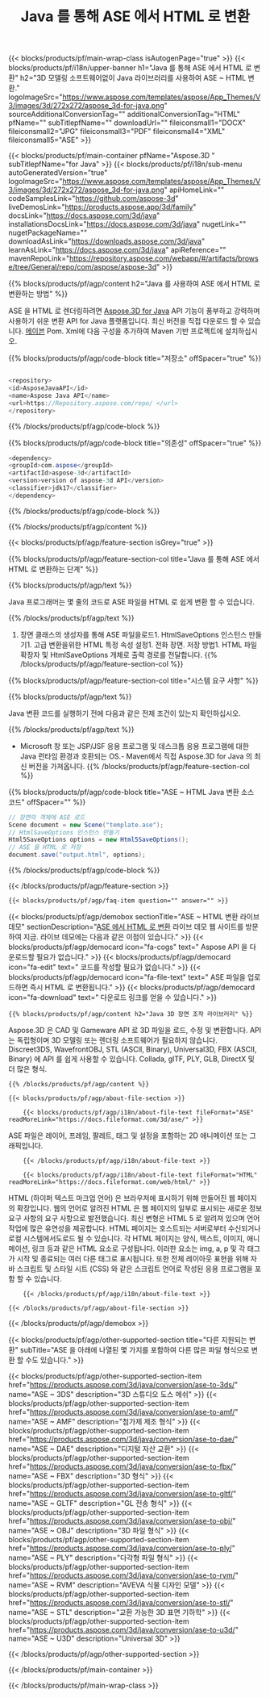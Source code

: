 ﻿---
title: Java 를 통해 ASE 에서 HTML 로 변환 
weight: 2920
url: /ko/java/conversion/ase-to-html/ 
description: ASE 형식의 Java 변환 코드를 HTML 파일로 샘플링합니다. 이 예제 코드를 사용하여 모든 웹 또는 데스크톱 Java 기반 응용 프로그램 내에서 ASE 에서 HTML 로 변환할 수 있습니다.
---
{{< blocks/products/pf/main-wrap-class isAutogenPage="true" >}}
{{< blocks/products/pf/i18n/upper-banner h1="Java 를 통해 ASE 에서 HTML 로 변환" h2="3D 모델링 소프트웨어없이 Java 라이브러리를 사용하여 ASE ~ HTML 변환." logoImageSrc="https://www.aspose.com/templates/aspose/App_Themes/V3/images/3d/272x272/aspose_3d-for-java.png" sourceAdditionalConversionTag="" additionalConversionTag="HTML" pfName="" subTitlepfName="" downloadUrl="" fileiconsmall1="DOCX" fileiconsmall2="JPG" fileiconsmall3="PDF" fileiconsmall4="XML" fileiconsmall5="ASE" >}}

{{< blocks/products/pf/main-container pfName="Aspose.3D " subTitlepfName="for Java" >}}
{{< blocks/products/pf/i18n/sub-menu autoGeneratedVersion="true" logoImageSrc="https://www.aspose.com/templates/aspose/App_Themes/V3/images/3d/272x272/aspose_3d-for-java.png" apiHomeLink="" codeSamplesLink="https://github.com/aspose-3d" liveDemosLink="https://products.aspose.app/3d/family" docsLink="https://docs.aspose.com/3d/java" installationsDocsLink="https://docs.aspose.com/3d/java" nugetLink="" nugetPackageName="" downloadAsLink="https://downloads.aspose.com/3d/java" learnAsLink="https://docs.aspose.com/3d/java" apiReference="" mavenRepoLink="https://repository.aspose.com/webapp/#/artifacts/browse/tree/General/repo/com/aspose/aspose-3d" >}}

{{% blocks/products/pf/agp/content h2="Java 를 사용하여 ASE 에서 HTML 로 변환하는 방법" %}}

 ASE 을 HTML 로 렌더링하려면
 [Aspose.3D for Java](https://products.aspose.com/3d/java) 
 API 기능이 풍부하고 강력하며 사용하기 쉬운 변환 API for Java 플랫폼입니다. 최신 버전을 직접 다운로드 할 수 있습니다.
 [메이븐](https://repository.aspose.com/webapp/#/artifacts/browse/tree/General/repo/com/aspose/aspose-3d) 
 Pom. Xml에 다음 구성을 추가하여 Maven 기반 프로젝트에 설치하십시오.

{{% blocks/products/pf/agp/code-block title="저장소" offSpacer="true" %}}

```cs

<repository>
<id>AsposeJavaAPI</id>
<name>Aspose Java API</name>
<url>https://Repository.aspose.com/repo/ </url>
</repository>


```

{{% /blocks/products/pf/agp/code-block %}}

{{% blocks/products/pf/agp/code-block title="의존성" offSpacer="true" %}}

```cs
<dependency>
<groupId>com.aspose</groupId>
<artifactId>aspose-3d</artifactId>
<version>version of aspose-3d API</version>
<classifier>jdk17</classifier>
</dependency>


```

{{% /blocks/products/pf/agp/code-block %}}

{{% /blocks/products/pf/agp/content %}}

{{< blocks/products/pf/agp/feature-section isGrey="true" >}}

{{% blocks/products/pf/agp/feature-section-col title="Java 를 통해 ASE 에서 HTML 로 변환하는 단계" %}}

{{% blocks/products/pf/agp/text %}}

 Java 프로그래머는 몇 줄의 코드로 ASE 파일을 HTML 로 쉽게 변환 할 수 있습니다.

{{% /blocks/products/pf/agp/text %}}

1. 장면 클래스의 생성자를 통해 ASE 파일을로드1. HtmlSaveOptions 인스턴스 만들기1. 고급 변환을위한 HTML 특정 속성 설정1. 전화 장면. 저장 방법1. HTML 파일 확장자 및 HtmlSaveOptions 개체로 출력 경로를 전달합니다.
{{% /blocks/products/pf/agp/feature-section-col %}}

{{% blocks/products/pf/agp/feature-section-col title="시스템 요구 사항" %}}

{{% blocks/products/pf/agp/text %}}

 Java 변환 코드를 실행하기 전에 다음과 같은 전제 조건이 있는지 확인하십시오.

{{% /blocks/products/pf/agp/text %}}

- Microsoft 창 또는 JSP/JSF 응용 프로그램 및 데스크톱 응용 프로그램에 대한 Java 런타임 환경과 호환되는 OS.- Maven에서 직접 Aspose.3D for Java 의 최신 버전을 가져옵니다.
{{% /blocks/products/pf/agp/feature-section-col %}}

{{% blocks/products/pf/agp/code-block title="ASE ~ HTML Java 변환 소스 코드" offSpacer="" %}}

```cs
// 장면의 객체에 ASE 로드 
Scene document = new Scene("template.ase");
// HtmlSaveOptions 인스턴스 만들기 
Html5SaveOptions options = new Html5SaveOptions();
// ASE 을 HTML 로 저장 
document.save("output.html", options);   


```

{{% /blocks/products/pf/agp/code-block %}}

{{< /blocks/products/pf/agp/feature-section >}}

    {{< blocks/products/pf/agp/faq-item question="" answer="" >}}
 

<!-- aboutfile Starts -->

{{< blocks/products/pf/agp/demobox sectionTitle="ASE ~ HTML 변환 라이브 데모" sectionDescription="[ASE 에서 HTML 로 변환](https://products.aspose.app/3d/conversion/ase-to-html) 라이브 데모 웹 사이트를 방문하여 지금. 라이브 데모에는 다음과 같은 이점이 있습니다." >}}
        {{< blocks/products/pf/agp/democard icon="fa-cogs" text=" Aspose API 을 다운로드할 필요가 없습니다." >}}
        {{< blocks/products/pf/agp/democard icon="fa-edit" text=" 코드를 작성할 필요가 없습니다." >}}
        {{< blocks/products/pf/agp/democard icon="fa-file-text" text=" ASE 파일을 업로드하면 즉시 HTML 로 변환됩니다." >}}
        {{< blocks/products/pf/agp/democard icon="fa-download" text=" 다운로드 링크를 얻을 수 있습니다." >}}

    {{% blocks/products/pf/agp/content h2="Java 3D 장면 조작 라이브러리" %}}

 Aspose.3D 은 CAD 및 Gameware API 로 3D 파일을 로드, 수정 및 변환합니다. API 는 독립형이며 3D 모델링 또는 렌더링 소프트웨어가 필요하지 않습니다. Discreet3DS, WavefrontOBJ, STL (ASCII, Binary), Universal3D, FBX (ASCII, Binary) 에 API 를 쉽게 사용할 수 있습니다. Collada, glTF, PLY, GLB, DirectX 및 더 많은 형식. 



    {{% /blocks/products/pf/agp/content %}}

    {{< blocks/products/pf/agp/about-file-section >}}

        {{< blocks/products/pf/agp/i18n/about-file-text fileFormat="ASE" readMoreLink="https://docs.fileformat.com/3d/ase/" >}}

ASE 파일은 레이어, 프레임, 팔레트, 태그 및 설정을 포함하는 2D 애니메이션 또는 그래픽입니다.


        {{< /blocks/products/pf/agp/i18n/about-file-text >}}

        {{< blocks/products/pf/agp/i18n/about-file-text fileFormat="HTML" readMoreLink="https://docs.fileformat.com/web/html/" >}}

HTML (하이퍼 텍스트 마크업 언어) 은 브라우저에 표시하기 위해 만들어진 웹 페이지의 확장입니다. 웹의 언어로 알려진 HTML 은 웹 페이지의 일부로 표시되는 새로운 정보 요구 사항의 요구 사항으로 발전했습니다. 최신 변형은 HTML 5 로 알려져 있으며 언어 작업에 많은 유연성을 제공합니다. HTML 페이지는 호스트되는 서버로부터 수신되거나 로컬 시스템에서도로드 될 수 있습니다. 각 HTML 페이지는 양식, 텍스트, 이미지, 애니메이션, 링크 등과 같은 HTML 요소로 구성됩니다. 이러한 요소는 img, a, p 및 각 태그가 시작 및 종료되는 여러 다른 태그로 표시됩니다. 또한 전체 레이아웃 표현을 위해 자바 스크립트 및 스타일 시트 (CSS) 와 같은 스크립트 언어로 작성된 응용 프로그램을 포함 할 수 있습니다.


        {{< /blocks/products/pf/agp/i18n/about-file-text >}}

    {{< /blocks/products/pf/agp/about-file-section >}}

{{< /blocks/products/pf/agp/demobox >}}

<!-- aboutfile Ends -->

{{< blocks/products/pf/agp/other-supported-section title="다른 지원되는 변환" subTitle="ASE 을 아래에 나열된 몇 가지를 포함하여 다른 많은 파일 형식으로 변환 할 수도 있습니다." >}}

{{< blocks/products/pf/agp/other-supported-section-item href="https://products.aspose.com/3d/java/conversion/ase-to-3ds/" name="ASE ~ 3DS" description="3D 스튜디오 도스 메쉬" >}}
{{< blocks/products/pf/agp/other-supported-section-item href="https://products.aspose.com/3d/java/conversion/ase-to-amf/" name="ASE ~ AMF" description="첨가제 제조 형식" >}}
{{< blocks/products/pf/agp/other-supported-section-item href="https://products.aspose.com/3d/java/conversion/ase-to-dae/" name="ASE ~ DAE" description="디지털 자산 교환" >}}
{{< blocks/products/pf/agp/other-supported-section-item href="https://products.aspose.com/3d/java/conversion/ase-to-fbx/" name="ASE ~ FBX" description="3D 형식" >}}
{{< blocks/products/pf/agp/other-supported-section-item href="https://products.aspose.com/3d/java/conversion/ase-to-gltf/" name="ASE ~ GLTF" description="GL 전송 형식" >}}
{{< blocks/products/pf/agp/other-supported-section-item href="https://products.aspose.com/3d/java/conversion/ase-to-obj/" name="ASE ~ OBJ" description="3D 파일 형식" >}}
{{< blocks/products/pf/agp/other-supported-section-item href="https://products.aspose.com/3d/java/conversion/ase-to-ply/" name="ASE ~ PLY" description="다각형 파일 형식" >}}
{{< blocks/products/pf/agp/other-supported-section-item href="https://products.aspose.com/3d/java/conversion/ase-to-rvm/" name="ASE ~ RVM" description="AVEVA 식물 디자인 모델" >}}
{{< blocks/products/pf/agp/other-supported-section-item href="https://products.aspose.com/3d/java/conversion/ase-to-stl/" name="ASE ~ STL" description="교환 가능한 3D 표면 기하학" >}}
{{< blocks/products/pf/agp/other-supported-section-item href="https://products.aspose.com/3d/java/conversion/ase-to-u3d/" name="ASE ~ U3D" description="Universal 3D" >}}

{{< /blocks/products/pf/agp/other-supported-section >}}

{{< /blocks/products/pf/main-container >}}
    
{{< /blocks/products/pf/main-wrap-class >}}
